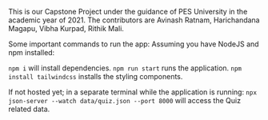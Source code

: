 This is our Capstone Project under the guidance of PES University in the academic year of 2021.
The contributors are Avinash Ratnam, Harichandana Magapu, Vibha Kurpad, Rithik Mali.

Some important commands to run the app:
Assuming you have NodeJS and npm installed:

`npm i` will install dependencies.
`npm run start` runs the application.
`npm install tailwindcss` installs the styling components.

If not hosted yet; in a separate terminal while the application is running:
`npx json-server --watch data/quiz.json --port 8000` will access the Quiz related data.
